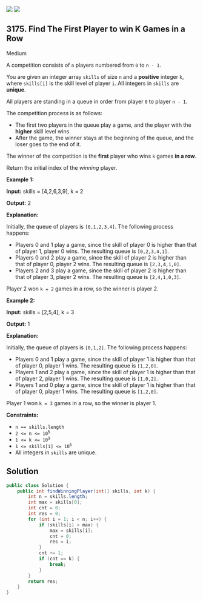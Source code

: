 [![](https://img.shields.io/github/stars/javadev/LeetCode-in-Java?label=Stars&style=flat-square)](https://github.com/javadev/LeetCode-in-Java)
[![](https://img.shields.io/github/forks/javadev/LeetCode-in-Java?label=Fork%20me%20on%20GitHub%20&style=flat-square)](https://github.com/javadev/LeetCode-in-Java/fork)

## 3175\. Find The First Player to win K Games in a Row

Medium

A competition consists of `n` players numbered from `0` to `n - 1`.

You are given an integer array `skills` of size `n` and a **positive** integer `k`, where `skills[i]` is the skill level of player `i`. All integers in `skills` are **unique**.

All players are standing in a queue in order from player `0` to player `n - 1`.

The competition process is as follows:

*   The first two players in the queue play a game, and the player with the **higher** skill level wins.
*   After the game, the winner stays at the beginning of the queue, and the loser goes to the end of it.

The winner of the competition is the **first** player who wins `k` games **in a row**.

Return the initial index of the _winning_ player.

**Example 1:**

**Input:** skills = [4,2,6,3,9], k = 2

**Output:** 2

**Explanation:**

Initially, the queue of players is `[0,1,2,3,4]`. The following process happens:

*   Players 0 and 1 play a game, since the skill of player 0 is higher than that of player 1, player 0 wins. The resulting queue is `[0,2,3,4,1]`.
*   Players 0 and 2 play a game, since the skill of player 2 is higher than that of player 0, player 2 wins. The resulting queue is `[2,3,4,1,0]`.
*   Players 2 and 3 play a game, since the skill of player 2 is higher than that of player 3, player 2 wins. The resulting queue is `[2,4,1,0,3]`.

Player 2 won `k = 2` games in a row, so the winner is player 2.

**Example 2:**

**Input:** skills = [2,5,4], k = 3

**Output:** 1

**Explanation:**

Initially, the queue of players is `[0,1,2]`. The following process happens:

*   Players 0 and 1 play a game, since the skill of player 1 is higher than that of player 0, player 1 wins. The resulting queue is `[1,2,0]`.
*   Players 1 and 2 play a game, since the skill of player 1 is higher than that of player 2, player 1 wins. The resulting queue is `[1,0,2]`.
*   Players 1 and 0 play a game, since the skill of player 1 is higher than that of player 0, player 1 wins. The resulting queue is `[1,2,0]`.

Player 1 won `k = 3` games in a row, so the winner is player 1.

**Constraints:**

*   `n == skills.length`
*   <code>2 <= n <= 10<sup>5</sup></code>
*   <code>1 <= k <= 10<sup>9</sup></code>
*   <code>1 <= skills[i] <= 10<sup>6</sup></code>
*   All integers in `skills` are unique.

## Solution

```java
public class Solution {
    public int findWinningPlayer(int[] skills, int k) {
        int n = skills.length;
        int max = skills[0];
        int cnt = 0;
        int res = 0;
        for (int i = 1; i < n; i++) {
            if (skills[i] > max) {
                max = skills[i];
                cnt = 0;
                res = i;
            }
            cnt += 1;
            if (cnt == k) {
                break;
            }
        }
        return res;
    }
}
```